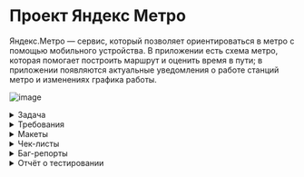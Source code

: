 # Проект Яндекс Метро
Яндекс.Метро — сервис, который позволяет ориентироваться в метро с помощью мобильного устройства. 
В приложении есть схема метро, которая помогает построить маршрут и оценить время в пути;
в приложении появляются актуальные уведомления о работе станций метро и изменениях графика работы.

![image](https://github.com/user-attachments/assets/02c01238-04c1-48f1-bf98-fd34e50dec49)


<details>
  <summary>Задача</summary>

Команда Яндекс Метро сделала рефакторинг мобильного приложения на Android — внесла правки в код.
Чтобы выпустить новую версию, предварительно нужно: 
протестировать те части продукта, которых коснулись изменения;
провести регрессионное тестирование и убедиться, что новую версию можно заливать в стор.

## Задание 1. Подготовка к функциональному тестированию
Требования, которые затронул рефакторинг приложения, выделили полужирным шрифтом.
Теперь нужно написать к ним тесты.  Оформи проверки в виде чек-листа.

## Задание 2. Подготовка к регрессионному тестированию
Кроме проверок функциональности, затронутой рефакторингом, нужно провести регрессионное тестирование.
Для этого напиши чек-лист, который учитывает особенности мобильного приложения: 

По итогам прошлого релиза команда определила, на каком устройстве возникает больше всего багов.
Поэтому сейчас решили тестировать именно на этой конфигурации: Honor 8, ОС Android 9.0 Pie, 
разрешение экрана 1080х1920, диагональ 5.5. Важно: тестирование необходимо провести 
на эмуляторе Android Studio.
</details>


<details>
  <summary>Требования</summary>

  # Требования к Яндекс Метро

## Описание приложения:
 Яндекс Метро — сервис, который позволяет ориентироваться в метро с помощью 
мобильного устройства. В приложении есть схема метро, которая помогает 
построить маршрут и оценить время в пути. В нём также появляются актуальные 
уведомления о работе станций метро и изменениях графика работы.

## Архитектура приложения
 Яндекс Метро — это нативное приложение. Устанавливается на мобильное 
устройство пользователя.

## Поддерживаемые окружения
 Поддерживаемые операционные системы: Android 9/10/11/12, iOS 13/14.
 Разрешения экранов: 360x640, 375x812, 1080х1920
 
## Интерфейс
 В интерфейсе есть две функциональные области:
 карта метро, область ввода станций метро.
 
## Карта
 Карта двумерная. Можно перемещать свайпом. Масштабируется пинчем и спредом.
 В стартовом состоянии:
 - Если геолокация устройства пользователя определяется в городе с метро, то 
   активной отмечена станция «Откуда», ближе к которой находится устройство.
   
 - Если геолокация устройства пользователя определяется в городе без метро, 
   то станция «Откуда» не отмечена.
   Как отмечается активная станция — см. на макетах.

## Область ввода
   В зависимости от ориентации устройства область ввода станций метро 
   располагается в разных частях интерфейса


# Построение маршрута
  Маршрут построится, только если заполнить поля «Откуда» и «Куда». Маршруты 
  на карте интерактивные — пользователь может выбирать тапом станции.
  
  **Пользователь может построить маршрут:**
  - введя название станций в полях «Откуда» и «Куда»;
  - выбрав станции тапом на карте, если включена опция «Выбор станции 
    касанием» в настройках;
  - выбрав ранее построенный маршрут или станцию в истории маршрутов.

## Поля ввода «Откуда» и «Куда»
 В стартовом состоянии в поле «Откуда»:
 
- Если геолокация устройства пользователя определяется в городе с метро, то 
  указана станция, ближе к которой находится устройство.
  
- Если геолокация устройства пользователя определяется в городе без метро, 
  то поле пустое.
  
Пользователь может поменять местами названия станций в полях с помощью 
кнопки со стрелочками. Если одно поле пустое, то при нажатии кнопки, название 
станции перемещается между полями. Подробнее о работе кнопки при 
заполненных полях и построенном маршруте см. в разделе «Информация о 
маршруте».

В альбомной ориентации поля отображаются в левом нижнем углу, подробнее см. 
на макетах.

## Ограничения полей для построения маршрута

![image](https://github.com/user-attachments/assets/e367756e-ca10-44c1-9de7-623d7f6fda4b)

## Выбор станции на карте
  Пользователь может выбрать станцию маршрута на карте:
- тапом, если включена опция «Выбор станции касанием» в настройках,
   
- введя название в поле «Откуда» или «Куда»,
  нажав в карточке станции кнопку «Отсюда» или «Сюда»

**Если станция не была выбрана раньше, то при выборе эта станция 
выделяется, всплывает её карточка. Если станция уже была выбрана 
раньше, сразу всплывает карточка.**

Как выглядит станция в разных режимах — см. макеты.


## Карточка станции
 В карточке станции доступны кнопки выбора точки маршрута: «Отсюда» и «Сюда».
 У карточки несколько состояний и переходов:
 
- Если пользователь ещё не выбирал станции для построения маршрута, то при 
  нажатии кнопки карточка закрывается, в поле ввода названия станции 
  добавляется название выбранной станции.
  
- Если после нажатия кнопки строится маршрут, то карточка станции 
  закрывается.
  
- Если пользователь нажимает «Отсюда» или «Сюда» на той же станции, что 
  уже была выбрана, но в другой последовательности, то точки А и В и названия 
  станций в полях «Отсюда» и «Куда» меняются местами.
  
 Также в карточке отображается:
 - название станции;
 - номер и название линии метро;
 - время открытия и закрытия станции;
 - блок с Яндекс Картой и кнопкой «Показать выходы»;
 - блок с Яндекс Go;
 - кнопка «Добавить станцию в избранное»;
 - кнопка «Сообщить об ошибке».
 Пользователь может свайпом вверх открыть всю карточку станции.
 Пользователь может закрыть карточку станции свайпом вниз или нажав на кнопку 
 с крестиком.

 Расположение элементов см. на макетах.
 В альбомной ориентации карточка отображается в левом углу экрана, подробнее 
 см. на макетах.

## История о маршруте
   Окно с историей о маршруте раскрывается при нажатии на поля «Откуда» и 
   «Куда». В истории сохраняются как маршруты, так и названия выбранных станций.

   ![image](https://github.com/user-attachments/assets/46987a80-2706-477e-b1f0-ad909a419bf3)
   
 Маршрут и выбранные станции сохраняются в истории после того, как 
 пользователь построил маршрут.
 
 Маршрут хранится только один — последний построенный.
 
 Новые станции появляются сверху списка в истории, а станция, которая 
 была первой в списке становится последней.
 
 История должна сохраняться в следующих версиях приложения.
 
 Пользователь может закрыть окно с помощью кнопки «Отменить».

 
## Логика построения маршрута
   Маршрут можно построить, только если заполнить поля «Откуда» и «Куда». Как на 
   карте отображается построенный маршрут — см. в макетах.
  
   После построения маршрута всплывает окно с информацией о маршруте
   Пользователь может сбросить маршрут тапом на крестик в окне информации о 
   маршруте. При закрытии маршрута в поле «Откуда» сохраняется начальная 
   станция из последнего маршрута. Поле «Куда» и маршрут на схеме сбрасываются, 
   выделение станций пропадает (кроме начальной станции).


## Информация о маршруте
   Окно с информацией о маршруте открывается после того, как пользователь 
   выбрал станции маршрута. В альбомной ориентации окно отображается в левом 
   углу экрана, подробнее см. на макетах.
   
   Пользователь может поменять местами названия станций в полях с помощью 
   кнопки со стрелочками.
   
   По умолчанию в окне отображаются:
   - графические элементы;
   - общее время в пути;
   - временной интервал маршрута: время отправления и прибытия;
   - количество пересадок, если они есть;
   - кнопка «Детали маршрута»;
   - кнопка «Закрыть»;
   - поля «Откуда» и «Куда».
   Подробности см. на макетах.

   Если текущее время превышает время окончания маршрута, то временной 
   интервал маршрута обновляется. Например, если изначально время 
   маршрута было указано в интервале с 10:45 до 11:00, но текущее время — 
   уже 11:01, то интервал обновится.
   
   Пользователь может свернуть окно свайпом вниз. Останется только время в пути и 
   названия станций маршрута.
   
   Окно можно закрыть при нажатии на кнопку с крестиком. Маршрут сбросится — 
   см. блок «Логика построения маршрута».
   
   В портретной ориентации окно разворачивается свайпом вверх. Откроется 
   детальная информация о маршруте. Также в детали можно попасть по нажатию
   кнопки «Детали маршрута»

   ## Детали маршрута
 В деталях маршрута отображаются:
 - участки маршрута, разделённые сообщениями о пересадке;
 - сообщение об удобных вагонах для посадки;
 - картинка с указанием удобных вагонов;
 - станции отправления и прибытия;
 - пересадочные станции;
 - промежуточные станции;
 - кнопка i;
 - событие на станции;
 - название станции, номер линии и иконка сервиса — для станций, 
   расположенных в начале каждого участка.
   
 Расположение элементов см. на макетах.
 
 При смене ориентации с портретной на ландшафтную детали маршрута 
 отображаются в левой части экрана.
 
 Пользователь может закрыть окно с деталями маршрута либо свайпом вниз, либо 
 нажав кнопку «Закрыть». В этом случае отображается информация о маршруте — 
 см. блок «Информация о маршруте». Построенный маршрут не сбрасывается.

## Промежуточные станции
  Промежуточные станции — те, которые проходят на пути от станции отправления 
  до станции прибытия.
  
  Отображаются на каждой линии, если на маршруте их больше одной.
  Если на участке больше одной промежуточной станции, отображаются свёрнутым 
  списком.
## Кнопка i
  При нажатии открывается карточка станции.
  Кнопка не отображается у промежуточных станций.
 
## Событие на станции

  Если на станции происходит какое-то событие — станция закрыта, ведутся 
  работы, нет сквозного движения, — информация об этом событии отображается в 
  деталях маршрута и карточке станции.
  
  Информация о том, какой станции какое событие присвоить, настраивается в 
  админке. Требования к админке разрабатываются другой командой.
  
## Смена ориентации экрана 

  При смене ориентации экрана масштаб построенного маршрута сохраняется 
  в том состоянии, которое выбрал пользователь.
  Построенный маршрут должен вписываться в отведённую область экрана на 
  карте.
  
  Карточки маршрута, станции и настроек сохраняют своё положение при 
  переходе из портретной ориентации в альбомную и обратно: свёрнутые 
  остаются свёрнутыми, открытые — открытыми, среднее положение 
  переходит в среднее.
  
## Логика работы лонг-тапа по станции метро
  При нажатии на станцию при помощи лонг-тапа открывается окно карточки 
  станции с кнопками «Отсюда» и «Сюда». При этом схема остаётся в том же 
  положении, которое выбрал пользователь.
  
  При нажатии на станцию и перемещении фокуса на другую станцию окно карточки 
  станции остаётся открытым, в ней отображается информация о той станции, на 
  которую сместился фокус.
  
  Если пользователь отпустил лонг-тап, а фокус был в пустой области карты, 
  то окно карточки станции закроется.
  
## Настройки
  В настройках пользователь может выбрать город, язык и тему, а также очистить 
  историю поиска, узнать версию приложения и оставить обратную связь.

## Город
  В текущей версии команда проработала схемы метро для 36 городов:
 - Волгоград
 - Екатеринбург
 - Казань
 - Москва
 - Нижний Новгород
 - Новосибирск
 - Самара
 - Санкт-Петербург
 - Вена
 - Баку
 - Ереван
 - Минск
 - София
 - Будапешт
 - Афины
 - Тбилиси
 - Милан
 - Рим
 - Алматы
 - Дубай
 - Варшава
 - Лиссабон
 - Бухарест
 - Сан-Франциско
 - Адана
 - Анкара
 - Бурса
 - Измир
 - Стамбул
 - Ташкент
 - Днепр
 - Киев
 - Харьков
 - Хельсинки
 - Прага
 - Стокгольм

   
## Язык
  В текущей версии пользователь может выбрать один из двух языков: русский или 
  английский.
  
## Тема
  Пользователь может выбрать тёмную тему:
  - Если тёмная тема выключена, то отображается светлая.
    
  - Если тёмная тема включена, то пользовательский интерфейс отображается в 
    тёмном цвете.
    
  - Если выставлен режим «Автоматически», то тема меняется автоматически: со 
    светлой на тёмную в 18:00, с тёмной на светлую в 6:00. Время московское.
     
 ## Очистить историю поиска
   Пользователь может очистить историю поиска и маршрутов, нажав кнопку 
   «Очистить историю поиска». Откроется всплывающее окно с подтверждением 
   удаления. При нажатии кнопки «Удалить» история поиска и маршрутов удаляется.
   Подробности см. на макетах.

   
## О приложении
  Пользователь может посмотреть версию сборки приложения и дополнительную 
  информацию.
  
## Обратная связь
  Пользователь может оставить обратную связь. При нажатии на кнопку «Обратная 
  связь» происходит переход в окно службы поддержки с помощью Webview. 
  Подробности см. на макетах.
  
## Авиарежим или отсутствие соединения
  При отсутствии интернет-соединения появляется уведомление об ошибке. 
  Подробности см. на макетах.
</details>

<details>
 <summary>Макеты</summary>
  
 https://www.figma.com/design/RzH5SqcLWrIPnQQW2fmitu/Metro-Dev?node-id=0-1&node-type=canvas&t=jPISq6uajtHlm1b4-0

  ![image](https://github.com/user-attachments/assets/72aec9dd-0884-4415-9390-bf7b0503abdc)
  
</details>

<details>
 <summary>Чек-листы</summary>
 https://docs.google.com/spreadsheets/d/16HwEAH7wp681kDS9s_S6vHPUz6LUVxDAGI_oZ7Gw3WI/edit?gid=899462569#gid=899462569
 </details>

<details>
 <summary>Баг-репорты</summary>
 https://karlen.youtrack.cloud/issues?q=%D1%82%D0%B5%D0%B3:%20%7Bsprint%203%7D
</details>

<details>
 <summary>Отчёт о тестировании</summary>
 https://docs.google.com/spreadsheets/d/16HwEAH7wp681kDS9s_S6vHPUz6LUVxDAGI_oZ7Gw3WI/edit?gid=104825039#gid=104825039


# Отчет о тестировании Яндекс Метро

Тестирование проводилось в следующем тестовом окружении: Android Studio мобильное устройство Honor 8, ОС Android 9.0 Pie, разрешение экрана 1080x1920, диагональ 5.5

Номер тестируемой версии приложения: Версия 3.6  
Все требования, затронутые изменениями, были покрыты чек-листом:  
[Ссылка на чек-лист](https://docs.google.com/spreadsheets/d/16HwEAH7wp86k1D9Ss_SeVHPUz6LUVxDAGI_0Z7Gwg3Wl/edit#gid=89946256)

Также начат регрессионный чек-лист:  
[Ссылка на чек-лист](https://docs.google.com/spreadsheets/d/16HwEAH7wp86k1D9Ss_SeVHPUz6LUVxDAGI_0Z7Gwg3Wl/edit#gid=15404355)

Результаты выполнения тестов можно посмотреть здесь:  
[Ссылка на результаты](https://docs.google.com/spreadsheets/d/16HwEAH7wp86k1D9Ss_SeVHPUz6LUVxDAGI_0Z7Gwg3Wl/edit#gid=89946256)

Из 68 проверок успешно прошло 54 тестов, не прошло — 14 тестов.

## Список багов, найденных при тестировании, разбит по приоритетам:

### 1. Блокирующие: 
*Не найдено*

### 2. Критичные:
- [При смене геолокации поле откуда остается заполненным данными прошлой локации](https://karlen.youtrack.cloud/issue/86M-47)

### 3. Средний приоритет:
- [При нажатие на кнопку "Обратная связь" переводит в стороннее приложение](https://karlen.youtrack.cloud/issue/86M-49)
- [Тема не меняется на темную при автовыборе](https://karlen.youtrack.cloud/issue/86M-48)
- [При отсутствии интернет-соединения не уведомляет об ошибке](https://karlen.youtrack.cloud/issue/86M-47)
- [Время окончания маршрута отображается некорректно](https://karlen.youtrack.cloud/issue/86M-43)

### 4. Низкий приоритет:
- [Карточки маршрута не сохраняют свое положение при переходе на предыдущую страницу](https://karlen.youtrack.cloud/issue/86M-45)
- [При смене ориентации с портретной на ландшафтную детали маршрута не обновляются](https://karlen.youtrack.cloud/issue/86M-41)
- [История выбора маршрута остается пустой после смены геолокации](https://karlen.youtrack.cloud/issue/86M-42)
- [При смене ориентации экрана не отображается время маршрута](https://karlen.youtrack.cloud/issue/86M-52)

### 5. Незначительные:
- [При открытии карточки станции с кнопками "Отсюда" и "Сюда" схема не меняется](https://karlen.youtrack.cloud/issue/86M-51)

### Примечание:
С учётом того, что блокирующих багов не найдено, но найден критический дефект который 
может ввести в заблуждение пользователя незнакомого с городом и несколько серьезных 
багов которые могу разочаровать пользователя в использовании данного приложения, 
команда тестирования считает что публикации новой версии приложения в Google Play
возможно после их исправление.

## Тестирование производительности заняло 8 часов  
Тестировалось мобильное устройство в трех зонах (Android Studio работает нестабильно):

Могу порекомендовать убрать из требовании  (При нажатии на станцию при помощи лонг-тапа
открывается окно карточки станции с кнопками «Отсюда» и «Сюда». При этом схема остаётся 
в том же положении, которое выбрал пользователь) жирным выделенную часть так как если 
схема карты не будет менять положение будет не удобно в пользовании так как карточка 
станции может закрыть выбранную станцию на карте!

</details>
   

   


  

